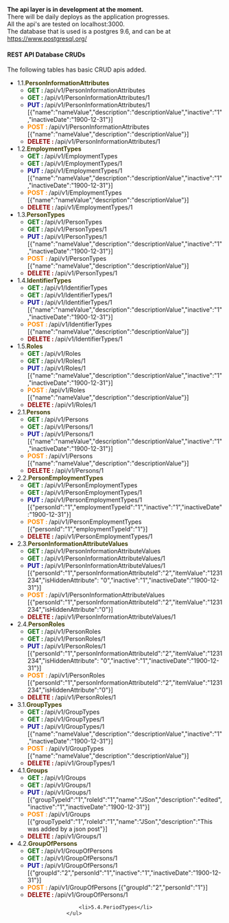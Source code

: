 
 <body>
                    <div class="row"><b>The api layer is in development at the moment.</b></div>
                    <div class="row">There will be daily deploys as the application progresses.</div>
                    <div class="row">All the api's are tested on localhost:3000.</div>
                    <div class="row">The database that is used is a postgres 9.6, and can be at <a href="https://www.postgresql.org/">https://www.postgresql.org/</a></div>
                    <div class="row">
                        <h4>REST API Database CRUDs</h4>
                    </div>
                    <div class="row">The following tables has basic CRUD apis added.</div>
                    <ul>
                        <li>1.1.<span style="color:#424005;font-weight:bold;">PersonInformationAttributes</span>
                            <ul>
                            <li><span style="color:darkgreen;font-weight:bold;">GET : </span>/api/v1/PersonInformationAttributes</li>
                            <li><span style="color:darkgreen;font-weight:bold;">GET : </span>/api/v1/PersonInformationAttributes/1</li>
                            <li><span style="color:darkblue;font-weight:bold;">PUT : </span>/api/v1/PersonInformationAttributes/1 [{"name":"nameValue","description":"descriptionValue","inactive":"1","inactiveDate":"1900-12-31"}]</li>
                            <li><span style="color:darkorange;font-weight:bold;">POST : </span>/api/v1/PersonInformationAttributes [{"name":"nameValue","description":"descriptionValue"}]</li>
                            <li><span style="color:darkred;font-weight:bold;">DELETE : </span>/api/v1/PersonInformationAttributes/1</li>
                        </ul>
                        </li>
                        <li>1.2.<span style="color:#424005;font-weight:bold;">EmploymentTypes</span>
                            <ul>
                                <li><span style="color:darkgreen;font-weight:bold;">GET : </span>/api/v1/EmploymentTypes</li>
                                <li><span style="color:darkgreen;font-weight:bold;">GET : </span>/api/v1/EmploymentTypes/1</li>
                                <li><span style="color:darkblue;font-weight:bold;">PUT : </span>/api/v1/EmploymentTypes/1 [{"name":"nameValue","description":"descriptionValue","inactive":"1","inactiveDate":"1900-12-31"}]</li>
                                <li><span style="color:darkorange;font-weight:bold;">POST : </span>/api/v1/EmploymentTypes [{"name":"nameValue","description":"descriptionValue"}]</li>
                                <li><span style="color:darkred;font-weight:bold;">DELETE : </span>/api/v1/EmploymentTypes/1</li>
                            </ul>
</li>
                        <li>1.3.<span style="color:#424005;font-weight:bold;">PersonTypes</span>
<ul>
                            <li><span style="color:darkgreen;font-weight:bold;">GET : </span>/api/v1/PersonTypes</li>
                            <li><span style="color:darkgreen;font-weight:bold;">GET : </span>/api/v1/PersonTypes/1</li>
                            <li><span style="color:darkblue;font-weight:bold;">PUT : </span>/api/v1/PersonTypes/1 [{"name":"nameValue","description":"descriptionValue","inactive":"1","inactiveDate":"1900-12-31"}]</li>
                            <li><span style="color:darkorange;font-weight:bold;">POST : </span>/api/v1/PersonTypes [{"name":"nameValue","description":"descriptionValue"}]</li>
                            <li><span style="color:darkred;font-weight:bold;">DELETE : </span>/api/v1/PersonTypes/1</li>
                        </ul>
</li>
                        <li>1.4.<span style="color:#424005;font-weight:bold;">IdentifierTypes</span>
<ul>
                            <li><span style="color:darkgreen;font-weight:bold;">GET : </span>/api/v1/IdentifierTypes</li>
                            <li><span style="color:darkgreen;font-weight:bold;">GET : </span>/api/v1/IdentifierTypes/1</li>
                            <li><span style="color:darkblue;font-weight:bold;">PUT : </span>/api/v1/IdentifierTypes/1 [{"name":"nameValue","description":"descriptionValue","inactive":"1","inactiveDate":"1900-12-31"}]</li>
                            <li><span style="color:darkorange;font-weight:bold;">POST : </span>/api/v1/IdentifierTypes [{"name":"nameValue","description":"descriptionValue"}]</li>
                            <li><span style="color:darkred;font-weight:bold;">DELETE : </span>/api/v1/IdentifierTypes/1</li>
                        </ul>
</li>
                        <li>1.5.<span style="color:#424005;font-weight:bold;">Roles</span>
<ul>
                            <li><span style="color:darkgreen;font-weight:bold;">GET : </span>/api/v1/Roles</li>
                            <li><span style="color:darkgreen;font-weight:bold;">GET : </span>/api/v1/Roles/1</li>
                            <li><span style="color:darkblue;font-weight:bold;">PUT : </span>/api/v1/Roles/1 [{"name":"nameValue","description":"descriptionValue","inactive":"1","inactiveDate":"1900-12-31"}]</li>
                            <li><span style="color:darkorange;font-weight:bold;">POST : </span>/api/v1/Roles [{"name":"nameValue","description":"descriptionValue"}]</li>
                            <li><span style="color:darkred;font-weight:bold;">DELETE : </span>/api/v1/Roles/1</li>
                        </ul>

</li>
                        <li>2.1.<span style="color:#424005;font-weight:bold;">Persons</span>
<ul>
                            <li><span style="color:darkgreen;font-weight:bold;">GET : </span>/api/v1/Persons</li>
                            <li><span style="color:darkgreen;font-weight:bold;">GET : </span>/api/v1/Persons/1</li>
                            <li><span style="color:darkblue;font-weight:bold;">PUT : </span>/api/v1/Persons/1 [{"name":"nameValue","description":"descriptionValue","inactive":"1","inactiveDate":"1900-12-31"}]</li>
                            <li><span style="color:darkorange;font-weight:bold;">POST : </span>/api/v1/Persons [{"name":"nameValue","description":"descriptionValue"}]</li>
                            <li><span style="color:darkred;font-weight:bold;">DELETE : </span>/api/v1/Persons/1</li>
                        </ul>
</li>
                        <li>2.2.<span style="color:#424005;font-weight:bold;">PersonEmploymentTypes</span>
<ul>
                            <li><span style="color:darkgreen;font-weight:bold;">GET : </span>/api/v1/PersonEmploymentTypes</li>
                            <li><span style="color:darkgreen;font-weight:bold;">GET : </span>/api/v1/PersonEmploymentTypes/1</li>
                            <li><span style="color:darkblue;font-weight:bold;">PUT : </span>/api/v1/PersonEmploymentTypes/1 [{"personId":"1","employmentTypeId":"1","inactive":"1","inactiveDate":"1900-12-31"}]</li>
                            <li><span style="color:darkorange;font-weight:bold;">POST : </span>/api/v1/PersonEmploymentTypes [{"personId":"1","employmentTypeId":"1"}]</li>
                            <li><span style="color:darkred;font-weight:bold;">DELETE : </span>/api/v1/PersonEmploymentTypes/1</li>
                        </ul>
</li>
                        <li>2.3.<span style="color:#424005;font-weight:bold;">PersonInformationAttributeValues</span>
<ul>
                            <li><span style="color:darkgreen;font-weight:bold;">GET : </span>/api/v1/PersonInformationAttributeValues</li>
                            <li><span style="color:darkgreen;font-weight:bold;">GET : </span>/api/v1/PersonInformationAttributeValues/1</li>
                            <li><span style="color:darkblue;font-weight:bold;">PUT : </span>/api/v1/PersonInformationAttributeValues/1 [{"personId":"1","personInformationAttributeId":"2","itemValue":"1231234","isHiddenAttribute":
                                "0","inactive":"1","inactiveDate":"1900-12-31"}]
                            </li>
                            <li><span style="color:darkorange;font-weight:bold;">POST : </span>/api/v1/PersonInformationAttributeValues [{"personId":"1","personInformationAttributeId":"2","itemValue":"1231234","isHiddenAttribute":"0"}]</li>
                            <li><span style="color:darkred;font-weight:bold;">DELETE : </span>/api/v1/PersonInformationAttributeValues/1</li>
                        </ul>
</li>
                        <li>2.4.<span style="color:#424005;font-weight:bold;">PersonRoles</span>
<ul>
                            <li><span style="color:darkgreen;font-weight:bold;">GET : </span>/api/v1/PersonRoles</li>
                            <li><span style="color:darkgreen;font-weight:bold;">GET : </span>/api/v1/PersonRoles/1</li>
                            <li><span style="color:darkblue;font-weight:bold;">PUT : </span>/api/v1/PersonRoles/1 [{"personId":"1","personInformationAttributeId":"2","itemValue":"1231234","isHiddenAttribute":
                                "0","inactive":"1","inactiveDate":"1900-12-31"}]
                            </li>
                            <li><span style="color:darkorange;font-weight:bold;">POST : </span>/api/v1/PersonRoles [{"personId":"1","personInformationAttributeId":"2","itemValue":"1231234","isHiddenAttribute":"0"}]</li>
                            <li><span style="color:darkred;font-weight:bold;">DELETE : </span>/api/v1/PersonRoles/1</li>
                        </ul>

                  
</li>
                        <li>3.1.<span style="color:#424005;font-weight:bold;">GroupTypes</span>
<ul>
                            <li><span style="color:darkgreen;font-weight:bold;">GET : </span>/api/v1/GroupTypes</li>
                            <li><span style="color:darkgreen;font-weight:bold;">GET : </span>/api/v1/GroupTypes/1</li>
                            <li><span style="color:darkblue;font-weight:bold;">PUT : </span>/api/v1/GroupTypes/1 [{"name":"nameValue","description":"descriptionValue","inactive":"1","inactiveDate":"1900-12-31"}]</li>
                            <li><span style="color:darkorange;font-weight:bold;">POST : </span>/api/v1/GroupTypes [{"name":"nameValue","description":"descriptionValue"}]</li>
                            <li><span style="color:darkred;font-weight:bold;">DELETE : </span>/api/v1/GroupTypes/1</li>
                        </ul>

                   
</li>
                        <li>4.1.<span style="color:#424005;font-weight:bold;">Groups</span>
<ul>
                            <li><span style="color:darkgreen;font-weight:bold;">GET : </span>/api/v1/Groups</li>
                            <li><span style="color:darkgreen;font-weight:bold;">GET : </span>/api/v1/Groups/1</li>
                            <li><span style="color:darkblue;font-weight:bold;">PUT : </span>/api/v1/Groups/1 [{"groupTypeId":"1","roleId":"1","name":"JSon","description":"edited","inactive":"1","inactiveDate":"1900-12-31"}]</li>
                            <li><span style="color:darkorange;font-weight:bold;">POST : </span>/api/v1/Groups [{"groupTypeId":"1","roleId":"1","name":"JSon","description":"This
                                was added by a json post"}]</li>
                            <li><span style="color:darkred;font-weight:bold;">DELETE : </span>/api/v1/Groups/1</li>
                        </ul>
</li>
                        <li>4.2.<span style="color:#424005;font-weight:bold;">GroupOfPersons</span>
<ul>
                            <li><span style="color:darkgreen;font-weight:bold;">GET : </span>/api/v1/GroupOfPersons</li>
                            <li><span style="color:darkgreen;font-weight:bold;">GET : </span>/api/v1/GroupOfPersons/1</li>
                            <li><span style="color:darkblue;font-weight:bold;">PUT : </span>/api/v1/GroupOfPersons/1 [{"groupId":"2","personId":"1","inactive":"1","inactiveDate":"1900-12-31"}]</li>
                            <li><span style="color:darkorange;font-weight:bold;">POST : </span>/api/v1/GroupOfPersons [{"groupId":"2","personId":"1"}]</li>
                            <li><span style="color:darkred;font-weight:bold;">DELETE : </span>/api/v1/GroupOfPersons/1</li>
                        </ul>
</li>







                        <li>5.4.PeriodTypes</li>
                    </ul>
    
</body>



